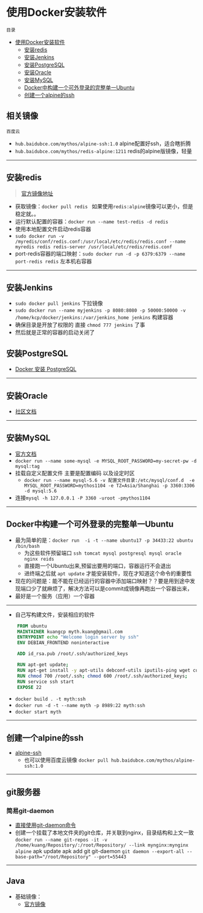 # 使用Docker安装软件
`目录`
- [使用Docker安装软件](#使用docker安装软件)
    - [安装redis](#安装redis)
    - [安装Jenkins](#安装jenkins)
    - [安装PostgreSQL](#安装postgresql)
    - [安装Oracle](#安装oracle)
    - [安装MySQL](#安装mysql)
    - [Docker中构建一个可外登录的完整单一Ubuntu](#docker中构建一个可外登录的完整单一ubuntu)
    - [创建一个alpine的ssh](#创建一个alpine的ssh)
    
## 相关镜像
`百度云`
- `hub.baidubce.com/mythos/alpine-ssh:1.0` alpine配置好ssh，适合瞎折腾
- `hub.baidubce.com/mythos/redis-alpine:1211` redis的alpine版镜像，轻量

*************************************************
## 安装redis
> [官方镜像地址](https://hub.docker.com/_/redis/)

- 获取镜像：`docker pull redis ` 如果使用`redis:alpine`镜像可以更小，但是稳定就。。
- 运行默认配置的容器：`docker run --name test-redis -d redis`
- 使用本地配置文件启动redis容器
- `sudo docker run -v /myredis/conf/redis.conf:/usr/local/etc/redis/redis.conf --name myredis redis redis-server /usr/local/etc/redis/redis.conf`
- port-redis容器的端口映射：`sudo docker run -d -p 6379:6379 --name port-redis redis` 左本机右容器

************************************************
## 安装Jenkins
- `sudo docker pull jenkins` 下拉镜像
- `sudo docker run --name myjenkins -p 8080:8080 -p 50000:50000 -v /home/kcp/docker/jenkins:/var/jenkins_home jenkins` 构建容器
- 确保目录是开放了权限的 直接 `chmod 777 jenkins` 了事
- 然后就是正常的容器的启动关闭了

## 安装PostgreSQL
- [Docker 安装 PostgreSQL](/Database/Postgresql.md)

*************************************************
## 安装Oracle
- [社区文档](https://hub.docker.com/r/wnameless/oracle-xe-11g/)

**************************************************
## 安装MySQL
- [官方文档](https://hub.docker.com/_/mysql/)
- `docker run --name some-mysql -e MYSQL_ROOT_PASSWORD=my-secret-pw -d mysql:tag`
- 挂载自定义配置文件 主要是配置编码 以及设定时区
    - `docker run --name mysql-5.6 -v 配置文件目录:/etc/mysql/conf.d  -e MYSQL_ROOT_PASSWORD=mythos1104 -e TZ=Asia/Shanghai -p 3360:3306 -d mysql:5.6`
- 连接`mysql -h 127.0.0.1 -P 3360 -uroot -pmythos1104`

*****************************************************
## Docker中构建一个可外登录的完整单一Ubuntu
- 最为简单的是：`docker run  -i -t --name ubuntu17 -p 34433:22 ubuntu /bin/bash`
    - 为这些软件预留端口 `ssh tomcat mysql postgresql mysql oracle nginx reids`
    - 直接跑一个Ubuntu出来,预留出要用的端口，容器运行不会退出
    - 进终端之后就 `apt update` 才能安装软件，现在才知道这个命令的重要性
- 现在的问题是：能不能在已经运行的容器中添加端口映射？？要是用到途中发现端口少了就麻烦了，解决方法可以是commit成镜像再跑出一个容器出来，
- 最好是一个服务（应用）一个容器

**********
- 自己写构建文件，安装相应的软件
```Dockerfile
    FROM ubuntu
    MAINTAINER kuangcp myth.kuang@gmail.com
    ENTRYPOINT echo "Welcome login server by ssh"
    ENV DEBIAN_FRONTEND noninteractive

    ADD id_rsa.pub /root/.ssh/authorized_keys

    RUN apt-get update; 
    RUN apt-get install -y apt-utils debconf-utils iputils-ping wget curl mc htop ssh; 
    RUN chmod 700 /root/.ssh; chmod 600 /root/.ssh/authorized_keys;
    RUN service ssh start
    EXPOSE 22
```
- `docker build . -t myth:ssh`
- `docker run -d -t --name myth -p 8989:22 myth:ssh`
- `docker start myth`

***********
## 创建一个alpine的ssh
- [alpine-ssh](/Linux/Docker/alpine/alpine-ssh) 
    - 也可以使用百度云镜像 `docker pull hub.baidubce.com/mythos/alpine-ssh:1.0`

***********
## git服务器
### 简易git-daemon
- [直接使用git-daemon命令](/Linux/Git_Action.md)
- 创建一个挂载了本地文件夹的git仓库，并关联到nginx，目录结构和上文一致`docker run --name git-repos -it -v /home/kuang/Repository/:/root/Repository/ --link mynginx:mynginx alpine`
apk update
apk add git git-daemon
`git daemon --export-all --base-path="/root/Repository" --port=55443`


**************
## Java
- 基础镜像：
    - [官方镜像](https://hub.docker.com/_/java/)

